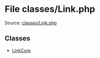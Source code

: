 File classes/Link.php
=========

Source: [classes/Link.php](https://github.com/PrestaShop/PrestaShop/blob/1.5.0.9/classes/Link.php)


Classes
-------

* [LinkCore](class.LinkCore.md)

